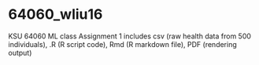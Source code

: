 # 64060_wliu16
KSU 64060 ML class
Assignment 1 includes csv (raw health data from 500 individuals), .R (R script code), Rmd (R markdown file), PDF (rendering output)

